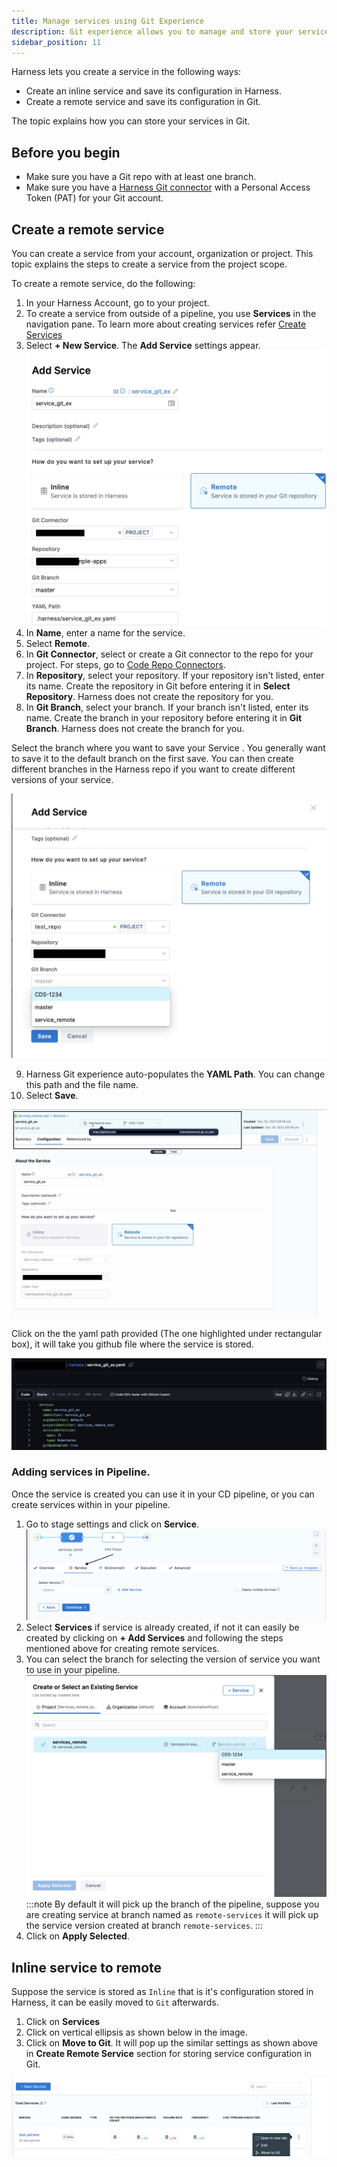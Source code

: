 ```yaml
---
title: Manage services using Git Experience 
description: Git experience allows you to manage and store your services in Git
sidebar_position: 11
---
```


Harness lets you create a service in the following ways:

* Create an inline service and save its configuration in Harness.
* Create a remote service and save its configuration in Git.

The topic explains how you can store your services in Git.

## Before you begin

* Make sure you have a Git repo with at least one branch.​
* Make sure you have a [Harness Git connector](/docs/platform/connectors/code-repositories/connect-to-code-repo) with a Personal Access Token (PAT) for your Git account.​

## Create a remote service

You can create a service from your account, organization or project. This topic explains the steps to create a service from the project scope.

To create a remote service, do the following:

1. In your Harness Account, go to your project.
2. To create a service from outside of a pipeline, you use **Services** in the navigation pane.
To learn more about creating services refer [Create Services](docs/continuous-delivery/x-platform-cd-features/services/create-services.md)
3. Select **+ New Service**. The **Add Service** settings appear.
![](./static/Gitex_service.png) 
4. In **Name**, enter a name for the service.
5. Select **Remote**.
6. In **Git Connector**, select or create a Git connector to the repo for your project.​ For steps, go to [Code Repo Connectors](/docs/category/code-repo-connectors).
7. In **Repository**, select your repository. If your repository isn't listed, enter its name. Create the repository in Git before entering it in **Select Repository**. Harness does not create the repository for you.
8. In **Git Branch**, select your branch. If your branch isn't listed, enter its name. Create the branch in your repository before entering it in **Git Branch**. Harness does not create the branch for you.

Select the branch where you want to save your Service . You generally want to save it to the default branch on the first save. You can then create different branches in the Harness repo if you want to create different versions of your service.

![](./static/branch_switching.png)

9. Harness Git experience auto-populates the **YAML Path**. You can change this path and the file name.
10. Select **Save**.

![](./static/save_service_config.png) 

Click on the the yaml path provided (The one highlighted under rectangular box), it will take you github file where the service is stored.

![](./static/service_remote_git.png) 

### Adding services in Pipeline.
Once the service is created you can use it in your CD pipeline, or you can create services within in your pipeline. 

1. Go to stage settings and click on **Service**.
![](./static/stage_service_settings.png)
2. Select **Services** if service is already created, if not it can easily be created by clicking on **+ Add Services** and following the steps mentioned above for creating remote services.
3. You can select the branch for selecting the version of service you want to use in your pipeline.
![](./static/branches_adding_services.png)
:::note
By default it will pick up the branch of the pipeline, suppose you are creating service at branch named as `remote-services` it will pick up the service version created at branch `remote-services`.
:::
4. Click on **Apply Selected**.

## Inline service to remote

Suppose the service is stored as ``Inline`` that is it's configuration stored in Harness, it can be easily moved to ``Git`` afterwards. 

1. Click on **Services**
2. Click on vertical ellipsis as shown below in the image. 
3. Click on **Move to Git**.
It will pop up the similar settings as shown above in **Create Remote Service** section for storing service configuration in Git.

![](./static/inline_to_remote.png) 
